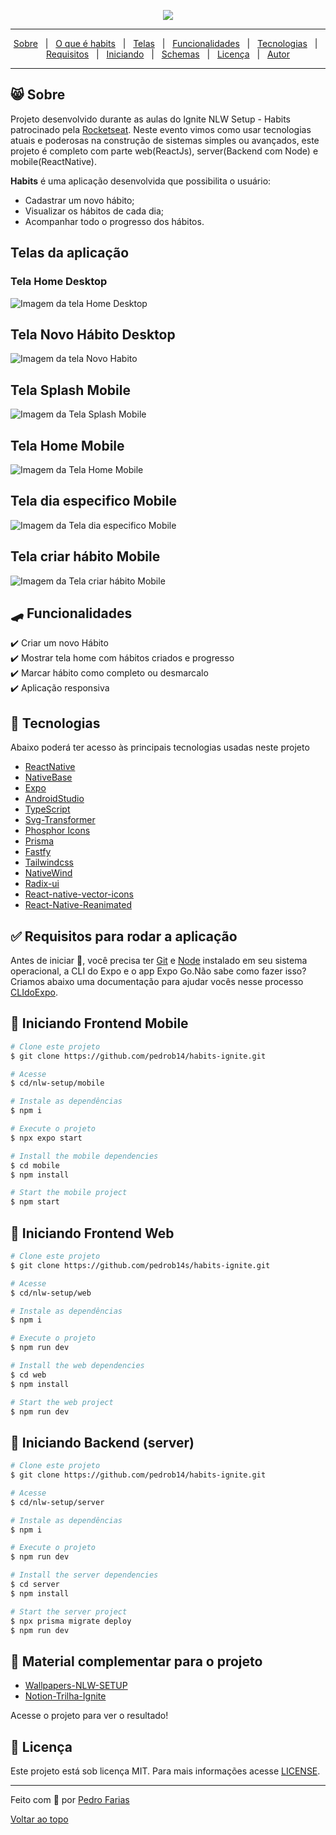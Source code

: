<p align="center">
   
</p>

<p align="center">
   <img src=".github/preview.jpg"/>
</p> 
<hr>
<p align="center">
  <a href="#-sobre">Sobre</a> &#xa0; | &#xa0;
   <a href="#-sobre">O que é habits</a> &#xa0; | &#xa0;
  <a href="#telas-da-aplicação">Telas</a> &#xa0; | &#xa0;
  <a href="#skateboard-funcionalidades">Funcionalidades</a> &#xa0; | &#xa0;
  <a href="#rocket-tecnologias">Tecnologias</a> &#xa0; | &#xa0;
  <a href="#white_check_mark-requisitos-para-rodar-a-aplicação">Requisitos</a> &#xa0; | &#xa0;
  <a href="#checkered_flag-iniciando">Iniciando</a> &#xa0; | &#xa0;
  <a href="#-configurações-adicionais-ao-projeto">Schemas</a> &#xa0; | &#xa0;
  <a href="#memo-licença">Licença</a> &#xa0; | &#xa0;
  <a href="https://github.com/pedrob14" target="_blank">Autor</a>
</p>
<hr>

## 😸 Sobre ##

Projeto desenvolvido durante as aulas do Ignite NLW Setup - Habits patrocinado pela <a href="https://rocketseat.com.br/"> Rocketseat</a>.
Neste evento vimos como usar tecnologias atuais e poderosas na construção de sistemas simples ou avançados, este projeto é completo com parte web(ReactJs), server(Backend com Node) e mobile(ReactNative).

<b>Habits</b> é uma aplicação desenvolvida que possibilita o usuário:

- Cadastrar um novo hábito;
- Visualizar os hábitos de cada dia;
- Acompanhar todo o progresso dos hábitos.

## Telas da aplicação

### Tela Home Desktop ##

<img src="./.github/Home.png" alt="Imagem da tela Home Desktop" />

## Tela Novo Hábito Desktop ##

<img src="./.github/NewHabit.png" alt="Imagem da tela Novo Habito" />

## Tela Splash Mobile ##

<img src="./.github/Splash.png" alt="Imagem da Tela Splash Mobile" />

## Tela Home Mobile ##

<img src="./.github/Home_mobile.png" alt="Imagem da Tela Home Mobile" />

## Tela dia especifico Mobile ##

<img src="./.github/SpecificDay.png" alt="Imagem da Tela dia especifico Mobile" />

## Tela criar hábito Mobile ##

<img src="./.github/NewHabitMobile.png" alt="Imagem da Tela criar hábito Mobile" />

## :skateboard: Funcionalidades ##

:heavy_check_mark: Criar um novo Hábito\
:heavy_check_mark: Mostrar tela home com hábitos criados e progresso\
:heavy_check_mark: Marcar hábito como completo ou desmarcalo\
:heavy_check_mark: Aplicação responsiva

## :rocket: Tecnologias ##

Abaixo poderá ter acesso às principais tecnologias usadas neste projeto

- [ReactNative](https://reactnative.dev/)
- [NativeBase](https://nativebase.io/)
- [Expo](https://expo.dev/)
- [AndroidStudio](https://developer.android.com/studio)
- [TypeScript](https://www.typescriptlang.org/)
- [Svg-Transformer](https://github.com/kristerkari/react-native-svg-transformer)
- [Phosphor Icons](https://github.com/duongdev/phosphor-react-native)
- [Prisma](https://www.prisma.io/)
- [Fastfy](https://www.fastify.io/)
- [Tailwindcss](https://tailwindcss.com/)
- [NativeWind](https://www.nativewind.dev/)
- [Radix-ui](https://www.radix-ui.com/)
- [React-native-vector-icons](https://oblador.github.io/react-native-vector-icons/)
- [React-Native-Reanimated](https://docs.swmansion.com/react-native-reanimated/)



## :white_check_mark: Requisitos para rodar a aplicação ##

Antes de iniciar :checkered_flag:, você precisa ter [Git](https://git-scm.com) e [Node](https://nodejs.org/en/) instalado em seu sistema operacional, a CLI do Expo e o app Expo Go.Não sabe como fazer isso? Criamos abaixo uma documentação para ajudar vocês nesse processo [CLIdoExpo](https://efficient-sloth-d85.notion.site/Instalando-Expo-a4042eaea57d40fabeeaa2e462424ff0).

## :checkered_flag: Iniciando Frontend Mobile  ##

```bash
# Clone este projeto
$ git clone https://github.com/pedrob14/habits-ignite.git

# Acesse
$ cd/nlw-setup/mobile

# Instale as dependências
$ npm i

# Execute o projeto
$ npx expo start
```
```bash
# Install the mobile dependencies
$ cd mobile
$ npm install

# Start the mobile project
$ npm start
```

## :checkered_flag: Iniciando Frontend Web  ##

```bash
# Clone este projeto
$ git clone https://github.com/pedrob14s/habits-ignite.git

# Acesse
$ cd/nlw-setup/web

# Instale as dependências
$ npm i

# Execute o projeto
$ npm run dev
```
```bash
# Install the web dependencies
$ cd web
$ npm install

# Start the web project
$ npm run dev
```

## :checkered_flag: Iniciando Backend (server)  ##

```bash
# Clone este projeto
$ git clone https://github.com/pedrob14/habits-ignite.git

# Acesse
$ cd/nlw-setup/server

# Instale as dependências
$ npm i

# Execute o projeto
$ npm run dev
```
```bash
# Install the server dependencies
$ cd server
$ npm install

# Start the server project
$ npx prisma migrate deploy
$ npm run dev
```



## 📡 Material complementar para o projeto ##

- [Wallpapers-NLW-SETUP](https://drive.google.com/drive/folders/1F5ghUWdlaC_1IKFxkNUgGcTGqpqdpR29)
- [Notion-Trilha-Ignite](https://efficient-sloth-d85.notion.site/Trilha-Ignite-562e3516c7574fb7be75ff01fbb41f54)
&#xa0;

Acesse o projeto <link do Projeto aqui> para ver o resultado!

## :memo: Licença ##

Este projeto está sob licença MIT. Para mais informações acesse [LICENSE](LICENSE.md).

---

Feito com 💜 por [Pedro Farias](https://github.com/pedrob14) 

<a href="#top">Voltar ao topo</a>
